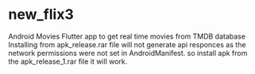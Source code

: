 # new_flix3
Android Movies Flutter app to get real time movies  from TMDB database
Installing from apk_release.rar file will not generate api responces as the network permissions were not set in AndroidManifest.
so install apk from the apk_release_1.rar file it will work.
